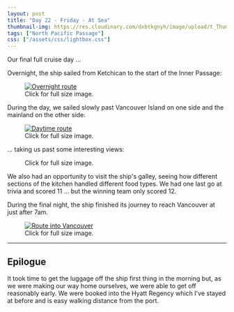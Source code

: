 ```yaml
---
layout: post
title: "Day 22 - Friday - At Sea"
thumbnail-img: https://res.cloudinary.com/dxbtkgnyh/image/upload/t_Thumbnail/v1684716715/2023-viking-north-pacific-passage/daytime-route_lkcqxx.png
tags: ["North Pacific Passage"]
css: ["/assets/css/lightbox.css"]
---
```


Our final full cruise day ...

Overnight, the ship sailed from Ketchican to the start of the Inner Passage:

<figure>
<a href="https://res.cloudinary.com/dxbtkgnyh/image/upload/v1684716481/2023-viking-north-pacific-passage/overnight-route_ygnre2.png" data-lightbox="overnight" data-title="Overnight route">
<img src="https://res.cloudinary.com/dxbtkgnyh/image/upload/t_Thumbnail/v1684716481/2023-viking-north-pacific-passage/overnight-route_ygnre2.png" alt="Overnight route">
</a>
<figcaption>Click for full size image.</figcaption>
</figure>

During the day, we sailed slowly past Vancouver Island on one side and the mainland on the other side:

<figure>
<a href="https://res.cloudinary.com/dxbtkgnyh/image/upload/v1684716715/2023-viking-north-pacific-passage/daytime-route_lkcqxx.png" data-lightbox="daytime" data-title="Daytime route">
<img src="https://res.cloudinary.com/dxbtkgnyh/image/upload/t_Thumbnail/v1684716715/2023-viking-north-pacific-passage/daytime-route_lkcqxx.png" alt="Daytime route">
</a>
<figcaption>Click for full size image.</figcaption>
</figure>

... taking us past some interesting views:

<figure>
    <div class="d-flex flex-row flex-wrap" style="gap: 5px">
        <div class="p-2">
            <a href="https://res.cloudinary.com/dxbtkgnyh/image/upload/v1684715103/2023-viking-north-pacific-passage/PXL_20230520_015725520_t3au32.jpg"
                data-lightbox="middle-of-nowhere" data-title="">
                <img src="https://res.cloudinary.com/dxbtkgnyh/image/upload/t_Thumbnail/v1684715103/2023-viking-north-pacific-passage/PXL_20230520_015725520_t3au32.jpg"
                    alt="">
            </a>
        </div>
        <div class="p-2">
            <a href="https://res.cloudinary.com/dxbtkgnyh/image/upload/v1684715103/2023-viking-north-pacific-passage/PXL_20230520_015225169_wyelow.jpg"
                data-lightbox="middle-of-nowhere" data-title="">
                <img src="https://res.cloudinary.com/dxbtkgnyh/image/upload/t_Thumbnail/v1684715103/2023-viking-north-pacific-passage/PXL_20230520_015225169_wyelow.jpg"
                    alt="">
            </a>
        </div>
        <div class="p-2">
            <a href="https://res.cloudinary.com/dxbtkgnyh/image/upload/v1684715102/2023-viking-north-pacific-passage/PXL_20230520_015215907_sufxk8.jpg"
                data-lightbox="middle-of-nowhere" data-title="">
                <img src="https://res.cloudinary.com/dxbtkgnyh/image/upload/t_Thumbnail/v1684715102/2023-viking-north-pacific-passage/PXL_20230520_015215907_sufxk8.jpg"
                    alt="">
            </a>
        </div>
        <div class="p-2">
            <a href="https://res.cloudinary.com/dxbtkgnyh/image/upload/v1684715102/2023-viking-north-pacific-passage/PXL_20230520_015208692_aone2e.jpg"
                data-lightbox="middle-of-nowhere" data-title="">
                <img src="https://res.cloudinary.com/dxbtkgnyh/image/upload/t_Thumbnail/v1684715102/2023-viking-north-pacific-passage/PXL_20230520_015208692_aone2e.jpg"
                    alt="">
            </a>
        </div>
    </div>
    <figcaption>Click for full size image.</figcaption>
</figure>

We also had an opportunity to visit the ship's galley, seeing how different sections of the kitchen handled different food types. We had one last go at trivia and scored 11 ... but the winning team only scored 12.

During the final night, the ship finished its journey to reach Vancouver at just after 7am.

<figure>
<a href="https://res.cloudinary.com/dxbtkgnyh/image/upload/v1684716715/2023-viking-north-pacific-passage/into-vancouver_aeuk0b.png" data-lightbox="nighttime" data-title="Route into Vancouver">
<img src="https://res.cloudinary.com/dxbtkgnyh/image/upload/t_Thumbnail/v1684716715/2023-viking-north-pacific-passage/into-vancouver_aeuk0b.png" alt="Route into Vancouver">
</a>
<figcaption>Click for full size image.</figcaption>
</figure>

---

## Epilogue

It took time to get the luggage off the ship first thing in the morning but, as we were making our way home ourselves, we were able to get off reasonably early. We were booked into the Hyatt Regency which I've stayed at before and is easy walking distance from the port.

<script src="/assets/js/lightbox-plus-jquery.js"></script>
